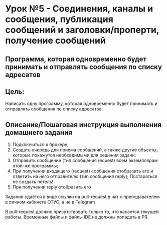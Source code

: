# Урок №5 - Соединения, каналы и сообщения, публикация сообщений и заголовки/проперти, получение сообщений

## Программа, которая одновременно будет принимать и отправлять сообщения по списку адресатов

## Цель:

Написать одну программу, которая одновременно будет принимать и отправлять сообщения по списку адресатов.

## Описание/Пошаговая инструкция выполнения домашнего задания

1. Подключиться к брокеру;
2. Создать очередь для приема сообщений, а также другие объекты, которые покажутся необходимыми для решения задачи;
3. Отправить сообщение (тип сообщения request) всем экземплярам этой-же программы;
4. При получении входящего (request) сообщения отобразить его и ответить на него отправителю (тип сообщения reply);
   Постараться не создать петель!
5. При получении reply отобразить его

Задание сдаётся в виде ссылки на pull-request в чат с преподавателем в личном кабинете ОТУС, а не в Telegram

В pull-request должно присутствовать только то, что касается текущей работы.
Временные файлы и файлы IDE не должны попадать в PR.
